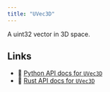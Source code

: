 ```yaml
---
title: "UVec3D"
---
```


A uint32 vector in 3D space.


## Links
 * 🐍 [Python API docs for `UVec3D`](https://ref.rerun.io/docs/python/HEAD/package/rerun/datatypes/uvec3d/)
 * 🦀 [Rust API docs for `UVec3D`](https://docs.rs/rerun/0.9.0-alpha.6/rerun/datatypes/struct.UVec3D.html)


